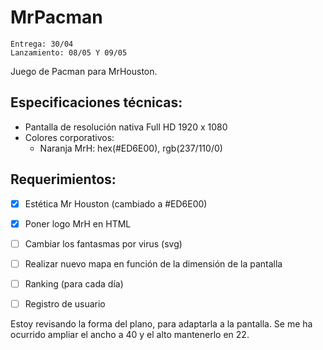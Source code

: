 # MrPacman
    Entrega: 30/04
    Lanzamiento: 08/05 Y 09/05

Juego de Pacman para MrHouston.

## Especificaciones técnicas:

* Pantalla de resolución nativa Full HD 1920 x 1080
* Colores corporativos:
  * Naranja MrH: hex(#ED6E00), rgb(237/110/0)

## Requerimientos:

- [x] Estética Mr Houston (cambiado a #ED6E00)
- [x] Poner logo MrH en HTML
- [ ] Cambiar los fantasmas por virus (svg)
- [ ] Realizar nuevo mapa en función de la dimensión de la pantalla
- [ ] Ranking (para cada día)
- [ ] Registro de usuario


Estoy revisando la forma del plano, para adaptarla a la pantalla. Se me ha ocurrido ampliar el ancho a 40 y el alto mantenerlo en 22.
